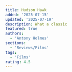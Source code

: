 ```yaml
---
title: Hudson Hawk
added: '2025-07-15'
updated: '2025-07-19'
description: What a classic
featured: true
authors:
  - 'Antony Holmes'
sections:
  - 'Reviews/Films'
tags:
  - 'Films'
rating: 4.5
---
```

